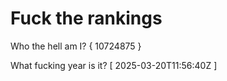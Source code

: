 # Fuck the rankings

Who the hell am I?
{ 10724875 }

What fucking year is it?
[ 2025-03-20T11:56:40Z ]
